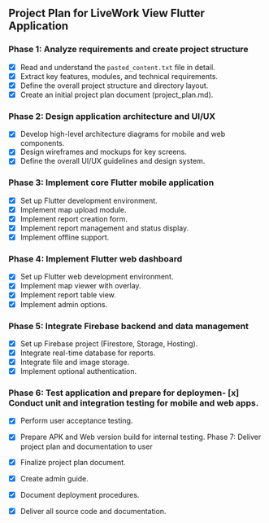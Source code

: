 ## Project Plan for LiveWork View Flutter Application

### Phase 1: Analyze requirements and create project structure
- [x] Read and understand the `pasted_content.txt` file in detail.
- [x] Extract key features, modules, and technical requirements.
- [x] Define the overall project structure and directory layout.
- [x] Create an initial project plan document (project_plan.md).

### Phase 2: Design application architecture and UI/UX
- [x] Develop high-level architecture diagrams for mobile and web components.
- [x] Design wireframes and mockups for key screens.
- [x] Define the overall UI/UX guidelines and design system.

### Phase 3: Implement core Flutter mobile application
- [x] Set up Flutter development environment.
- [x] Implement map upload module.
- [x] Implement report creation form.
- [x] Implement report management and status display.
- [x] Implement offline support.

### Phase 4: Implement Flutter web dashboard
- [x] Set up Flutter web development environment.
- [x] Implement map viewer with overlay.
- [x] Implement report table view.
- [x] Implement admin options.

### Phase 5: Integrate Firebase backend and data management
- [x] Set up Firebase project (Firestore, Storage, Hosting).
- [x] Integrate real-time database for reports.
- [x] Integrate file and image storage.
- [x] Implement optional authentication.

### Phase 6: Test application and prepare for deploymen- [x] Conduct unit and integration testing for mobile and web apps.
- [x] Perform user acceptance testing.
- [x] Prepare APK and Web version build for internal testing. Phase 7: Deliver project plan and documentation to user
- [x] Finalize project plan document.
- [x] Create admin guide.
- [x] Document deployment procedures.
- [x] Deliver all source code and documentation.

